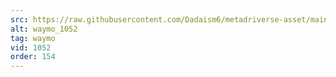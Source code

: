 ```yaml
---
src: https://raw.githubusercontent.com/Dadaism6/metadriverse-asset/main/script-waymo-output-newcompressed/waymo_1052.mp4
alt: waymo_1052
tag: waymo
vid: 1052
order: 154
---
```

